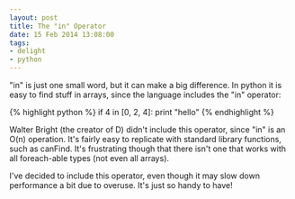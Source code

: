 ```yaml
---
layout: post
title: The "in" Operator
date: 15 Feb 2014 13:08:00
tags:
- delight
- python
---
```


"in" is just one small word, but it can make a big difference. In python it is easy to find stuff in arrays, since the language includes the "in" operator:

{% highlight python %}
if 4 in [0, 2, 4]:
	print "hello"
{% endhighlight %}

Walter Bright (the creator of D) didn't include this operator, since "in" is an O(n) operation. It's fairly easy to replicate with standard library functions, such as canFind. It's frustrating though that there isn't one that works with all foreach-able types (not even all arrays). 

I've decided to include this operator, even though it may slow down performance a bit due to overuse. It's just so handy to have!
